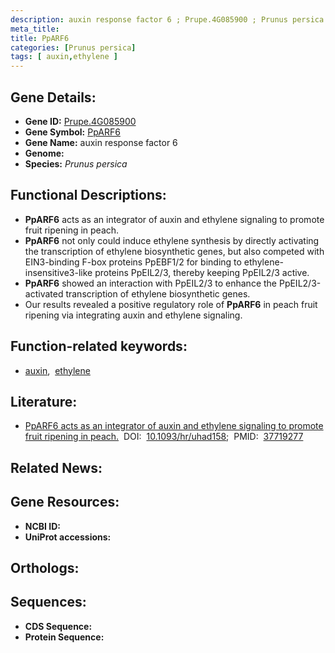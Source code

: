 ```yaml
---
description: auxin response factor 6 ; Prupe.4G085900 ; Prunus persica
meta_title:
title: PpARF6
categories: [Prunus persica]
tags: [ auxin,ethylene ]
---
```


## Gene Details:
- **Gene ID:** [Prupe.4G085900]()
- **Gene Symbol:** <u>PpARF6</u>
- **Gene Name:** auxin response factor 6
- **Genome:** []()
- **Species:** *Prunus persica*

## Functional Descriptions:
   - **PpARF6** acts as an integrator of auxin and ethylene signaling to promote fruit ripening in peach.
   - **PpARF6** not only could induce ethylene synthesis by directly activating the transcription of ethylene biosynthetic genes, but also competed with EIN3-binding F-box proteins PpEBF1/2 for binding to ethylene-insensitive3-like proteins PpEIL2/3, thereby keeping PpEIL2/3 active.
   - **PpARF6** showed an interaction with PpEIL2/3 to enhance the PpEIL2/3-activated transcription of ethylene biosynthetic genes.
   - Our results revealed a positive regulatory role of **PpARF6** in peach fruit ripening via integrating auxin and ethylene signaling.

## Function-related keywords:
   - [auxin](/tags/auxin/),&nbsp;&nbsp;[ethylene](/tags/ethylene/)

## Literature:
   - [PpARF6 acts as an integrator of auxin and ethylene signaling to promote fruit ripening in peach.](https://doi.org/10.1093/hr/uhad158)&nbsp;&nbsp;DOI:&nbsp;&nbsp;[10.1093/hr/uhad158](https://doi.org/10.1093/hr/uhad158);&nbsp;&nbsp;PMID:&nbsp;&nbsp;[37719277](https://pubmed.ncbi.nlm.nih.gov/37719277/)

## Related News:

## Gene Resources:
- **NCBI ID:**  [](https://www.ncbi.nlm.nih.gov/gene/?term=)
- **UniProt accessions:**  [](https://www.uniprot.org/uniprotkb//entry)

## Orthologs:

## Sequences:
- **CDS Sequence:**
- **Protein Sequence:**
